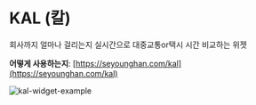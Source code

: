 # KAL (칼)

회사까지 얼마나 걸리는지 실시간으로 대중교통or택시 시간 비교하는 위젯

**어떻게 사용하는지**: [https://seyounghan.com/kal](https://seyounghan.com/kal)

![kal-widget-example](https://user-images.githubusercontent.com/3083888/177046071-c75f34fd-b15e-4f31-8d57-ac86a2e7bf32.jpg)
